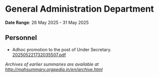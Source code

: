 # General Administration Department

**Date Range**: 26 May 2025 - 31 May 2025


## Personnel
- Adhoc promotion to the post of Under Secretary.\
  [202505221732035507.pdf](https://gr.maharashtra.gov.in/Site/Upload/Government%20Resolutions/English/202505221732035507.pdf)


*Archives of earlier summaries are available at http://mahsummary.orgpedia.in/en/archive.html*